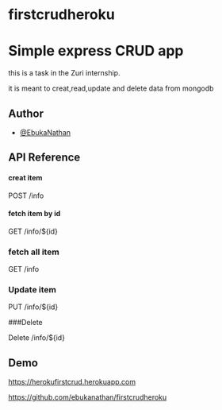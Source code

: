 # firstcrudheroku


# Simple express CRUD app

this is a task in the Zuri internship.

it is meant to creat,read,update and delete data from mongodb

## Author

- [@EbukaNathan](https://www.github.com/ebukanathan)
 

## API Reference

#### creat item
POST  /info
#### fetch item by id

GET /info/${id}

### fetch all item
GET  /info

### Update item

PUT /info/${id}


###Delete

Delete /info/${id}
  


  

## Demo

  https://herokufirstcrud.herokuapp.com
  
  https://github.com/ebukanathan/firstcrudheroku



  
